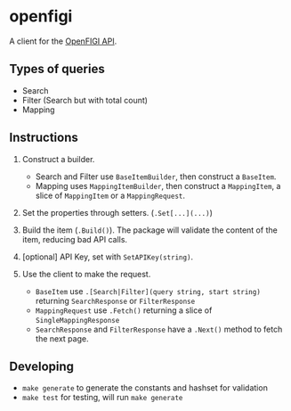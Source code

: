 # openfigi

A client for the [OpenFIGI API].

## Types of queries

- Search
- Filter (Search but with total count)
- Mapping

## Instructions

1. Construct a builder.

   - Search and Filter use `BaseItemBuilder`, then construct a `BaseItem`.
   - Mapping uses `MappingItemBuilder`, then construct a `MappingItem`,
     a slice of `MappingItem` or a `MappingRequest`.

2. Set the properties through setters. (`.Set[...](...)`)

3. Build the item (`.Build()`). The package will validate the content of the item, reducing bad API calls.

4. [optional] API Key, set with `SetAPIKey(string)`.

5. Use the client to make the request.

   - `BaseItem` use `.[Search|Filter](query string, start string)`
     returning `SearchResponse` or `FilterResponse`
   - `MappingRequest` use `.Fetch()` returning a slice of `SingleMappingResponse`
   - `SearchResponse` and `FilterResponse` have a `.Next()` method to fetch the next page.
  
## Developing

- `make generate` to generate the constants and hashset for validation
- `make test` for testing, will run `make generate`

[OpenFIGI API]: https://www.openfigi.com/api
